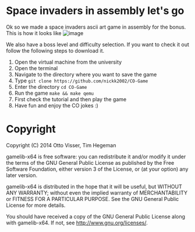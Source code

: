 
Space invaders in assembly let's go
===========

Ok so we made a space invaders ascii art game in assembly for the bonus. This is how it looks like
![image](https://user-images.githubusercontent.com/35890341/139431505-f948ee5e-de73-4412-981d-99d5367cf9d6.png)

We also have a boss level and difficulty selection. If you want to check it out follow the following steps to download it.

1. Open the virtual machine from the university
2. Open the terminal
3. Navigate to the directory where you want to save the game
4. Type `git clone https://github.com/nickk2002/CO-Game`
5. Enter the directory `cd CO-Game`
6. Run the game `make && make qemu`
7. First check the tutorial and then play the game
8. Have fun and enjoy the CO jokes :) 




Copyright
===========

Copyright (C) 2014 Otto Visser, Tim Hegeman

gamelib-x64 is free software: you can redistribute it and/or modify
it under the terms of the GNU General Public License as published by
the Free Software Foundation, either version 3 of the License, or
(at your option) any later version.

gamelib-x64 is distributed in the hope that it will be useful,
but WITHOUT ANY WARRANTY; without even the implied warranty of
MERCHANTABILITY or FITNESS FOR A PARTICULAR PURPOSE.  See the
GNU General Public License for more details.

You should have received a copy of the GNU General Public License
along with gamelib-x64. If not, see <http://www.gnu.org/licenses/>.

